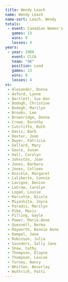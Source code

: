 ```yaml
---
title: Wendy Leach
name: Wendy Leach
name-sort: Leach, Wendy
totals:
 - event: Canadian Women's
   games: 13
   wins: 9
   losses: 4
years:
 - year: 1980
   event: CLCA
   team: "SK"
   position: Lead
   games: 13
   wins: 9
   losses: 4
vs:
 - Alexander, Donna
 - Axford, Lynne
 - Bartlett, Sue Ann
 - Bodogh, Christine
 - Bodogh, Marilyn
 - Brooks, Lee
 - Brownridge, Donna
 - Crowe, Dorothy
 - Cutcliffe, Ruth
 - Davis, Barb
 - Dexter, Joan
 - Dwyer, Patricia
 - Gellard, Mary
 - Goule, Susan
 - Hall, Carolyn
 - Johnston, Joan
 - Jones, Barbara
 - Jones, Colleen
 - Knickle, Margaret
 - Laliberte, Connie
 - Lavigne, Denise
 - LeCraw, Carolyn
 - Logan, Louise
 - Marcotte, Nicole
 - Miyashita, Joyce
 - Paradis, Marilyn
 - Pike, Mavis
 - Pilling, Gayle
 - Power, Marie-Anne
 - Quesnell, Norma
 - Rayworth, Bonnie Anne
 - Rempel, Jane
 - Robinson, Julia
 - Saunders, Sally Jane
 - Shaw, Cathy
 - Thompson, Elayne
 - Thompson, Louise
 - Turney, Nancy
 - Whitten, Beverley
 - Wuthrich, Patti
---
```

